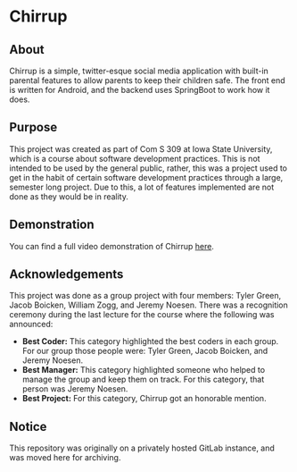 # Chirrup

## About
Chirrup is a simple, twitter-esque social media application with built-in parental features to allow parents to keep their children safe. The front end is written for Android, and the backend uses SpringBoot to work how it does.

## Purpose
This project was created as part of Com S 309 at Iowa State University, which is a course about software development practices. This is not intended to be used by the general public, rather, this was a project used to get in the habit of certain software development practices through a large, semester long project. Due to this, a lot of features implemented are not done as they would be in reality.

## Demonstration
You can find a full video demonstration of Chirrup [here](https://youtu.be/8_wk49VoOLQ).

## Acknowledgements
This project was done as a group project with four members: Tyler Green, Jacob Boicken, William Zogg, and Jeremy Noesen. There was a recognition ceremony during the last lecture for the course where the following was announced:
- **Best Coder:** This category highlighted the best coders in each group. For our group those people were: Tyler Green, Jacob Boicken, and Jeremy Noesen.
- **Best Manager:** This category highlighted someone who helped to manage the group and keep them on track. For this category, that person was Jeremy Noesen.
- **Best Project:** For this category, Chirrup got an honorable mention.

## Notice
This repository was originally on a privately hosted GitLab instance, and was moved here for archiving.
